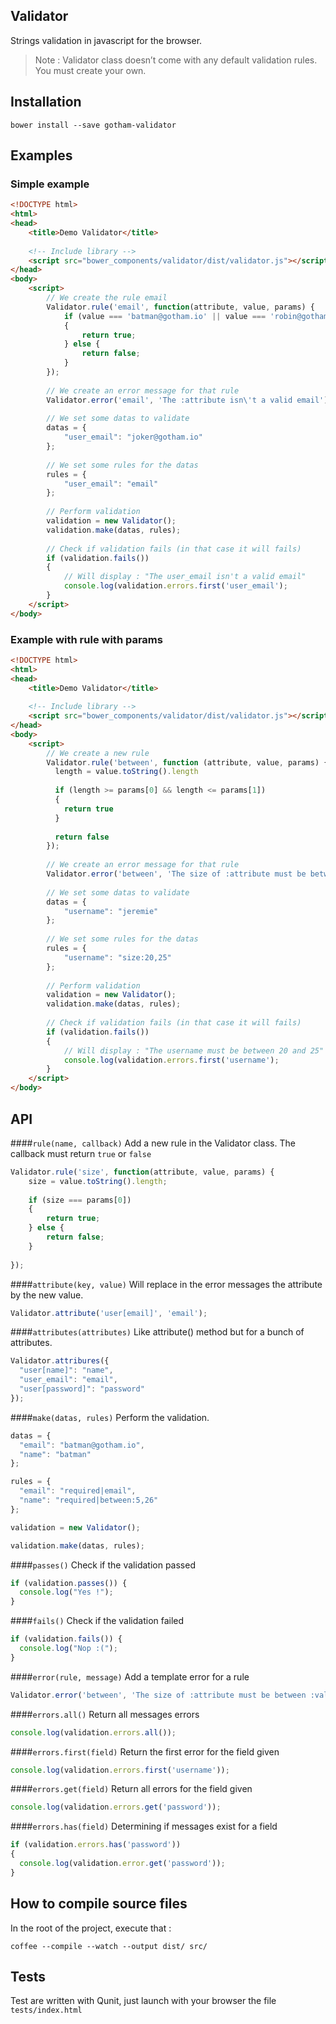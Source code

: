 ## Validator

Strings validation in javascript for the browser.

> Note : Validator class doesn’t come with any default validation rules. You must create your own.

## Installation 
```
bower install --save gotham-validator
```

## Examples 

### Simple example
```html
<!DOCTYPE html>
<html>
<head>
    <title>Demo Validator</title>
    
    <!-- Include library -->
    <script src="bower_components/validator/dist/validator.js"></script>
</head>
<body>
    <script>
        // We create the rule email
        Validator.rule('email', function(attribute, value, params) {
            if (value === 'batman@gotham.io' || value === 'robin@gotham.io')
            {
                return true;
            } else {
                return false;
            }
        });
        
        // We create an error message for that rule
        Validator.error('email', 'The :attribute isn\'t a valid email');
        
        // We set some datas to validate
        datas = {
            "user_email": "joker@gotham.io"
        };
        
        // We set some rules for the datas
        rules = {
            "user_email": "email"
        };
        
        // Perform validation
        validation = new Validator();
        validation.make(datas, rules);
        
        // Check if validation fails (in that case it will fails)
        if (validation.fails())
        {
            // Will display : "The user_email isn't a valid email"
            console.log(validation.errors.first('user_email');
        }
    </script>
</body>
```

### Example with rule with params
```html
<!DOCTYPE html>
<html>
<head>
    <title>Demo Validator</title>
    
    <!-- Include library -->
    <script src="bower_components/validator/dist/validator.js"></script>
</head>
<body>
    <script>
        // We create a new rule
        Validator.rule('between', function (attribute, value, params) {
          length = value.toString().length
          
          if (length >= params[0] && length <= params[1])
          {
            return true
          }
          
          return false
        });
            
        // We create an error message for that rule
        Validator.error('between', 'The size of :attribute must be between :value1 and :value2');
        
        // We set some datas to validate
        datas = {
            "username": "jeremie"
        };
        
        // We set some rules for the datas
        rules = {
            "username": "size:20,25"
        };
        
        // Perform validation
        validation = new Validator();
        validation.make(datas, rules);
        
        // Check if validation fails (in that case it will fails)
        if (validation.fails())
        {
            // Will display : "The username must be between 20 and 25"
            console.log(validation.errors.first('username');
        }
    </script>
</body>
```

## API

####```rule(name, callback)```
Add a new rule in the Validator class. The callback must return ```true``` or ```false```

```javascript
Validator.rule('size', function(attribute, value, params) {
    size = value.toString().length;
    
    if (size === params[0])
    {
        return true;
    } else {
        return false;
    }
    
});
```

####```attribute(key, value)```
Will replace in the error messages the attribute by the new value.

```javascript
Validator.attribute('user[email]', 'email');
```

####```attributes(attributes)```
Like attribute() method but for a bunch of attributes.

```javascript
Validator.attribures({
  "user[name]": "name",
  "user_email": "email",
  "user[password]": "password"
});
```

####```make(datas, rules)```
Perform the validation.

```javascript
datas = {
  "email": "batman@gotham.io",
  "name": "batman"
};

rules = {
  "email": "required|email",
  "name": "required|between:5,26"
};

validation = new Validator();

validation.make(datas, rules);
```

####```passes()```
Check if the validation passed

```javascript
if (validation.passes()) {
  console.log("Yes !");
}
```

####```fails()```
Check if the validation failed

```javascript
if (validation.fails()) {
  console.log("Nop :(");
}
```

####```error(rule, message)```
Add a template error for a rule

```javascript
Validator.error('between', 'The size of :attribute must be between :value1 and :value2 of length');
```

####```errors.all()```
Return all messages errors

```javascript
console.log(validation.errors.all());
```

####```errors.first(field)```
Return the first error for the field given

```javascript
console.log(validation.errors.first('username'));
```

####```errors.get(field)```
Return all errors for the field given

```javascript
console.log(validation.errors.get('password'));
```

####```errors.has(field)```
Determining if messages exist for a field

```javascript
if (validation.errors.has('password'))
{
  console.log(validation.error.get('password'));
}
```

## How to compile source files 

In the root of the project, execute that : 

```
coffee --compile --watch --output dist/ src/
```

## Tests 
Test are written with Qunit, just launch with your browser the file ```tests/index.html```
